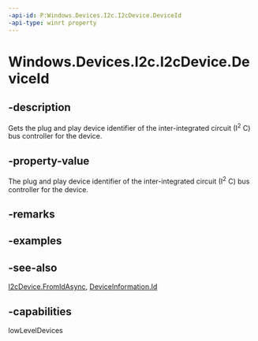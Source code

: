 ----api-id: P:Windows.Devices.I2c.I2cDevice.DeviceId
-api-type: winrt property
---<!-- Property syntaxpublic string DeviceId { get; }--># Windows.Devices.I2c.I2cDevice.DeviceId## -descriptionGets the plug and play device identifier of the inter-integrated circuit (I<sup>2</sup> C) bus controller for the device.## -property-valueThe plug and play device identifier of the inter-integrated circuit (I<sup>2</sup> C) bus controller for the device.## -remarks## -examples## -see-also[I2cDevice.FromIdAsync](i2cdevice_fromidasync.md), [DeviceInformation.Id](../windows.devices.enumeration/deviceinformation_id.md)## -capabilitieslowLevelDevices